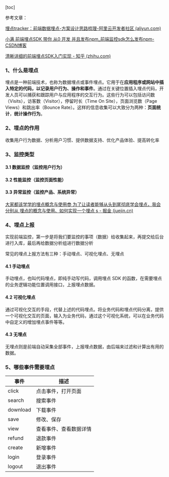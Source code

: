 [toc]

参考文章：

[埋点tracker：前端数据埋点-方案设计思路梳理-阿里云开发者社区 (aliyun.com)](https://developer.aliyun.com/article/1269791)

[小满 前端埋点SDK 带你 从0 开发 并且发布npm_前端监控sdk怎么发布npm-CSDN博客](https://blog.csdn.net/qq1195566313/article/details/125958100)

[清晰详细的前端埋点SDK入门实现 - 知乎 (zhihu.com)](https://zhuanlan.zhihu.com/p/638540224)

### 1、什么是埋点

埋点是一种前端技术，也称为数据埋点或事件埋点。它用于在**应用程序或网站中插入特定的代码，以记录用户行为、操作和事件**。通过在关键位置插入埋点代码，开发人员可以捕获和跟踪用户与应用程序的交互行为。这些行为可以包括访问数（Visits），访客数（Visitor），停留时长（Time On Site），页面浏览数（Page Views）和跳出率（Bounce Rate）。这样的信息收集可以大致分为两种：**页面统计**，**统计操作行为**。

### 2、埋点的作用 

收集用户行为数据、分析用户习惯、提供数据支持、优化产品体验、提高转化率

### 3、监控类型

#### 3.1 数据监控（监控用户行为）

#### 3.2 性能监控（监控页面性能）

#### 3.3 异常监控（监控产品、系统异常）

[大家都该学学的埋点概念与使用😎 为了让读者能够从头到尾彻底学会埋点，我会分别从 埋点的概念与使用、如何实现一个埋点 s - 掘金 (juejin.cn)](https://juejin.cn/post/7415911686929268788)

### 4、埋点上报

实现前端监控，第一步是将我们要监控的事项（数据）给收集起来，再提交给后台进行入库，最后再给数据分析组进行数据分析

常见的埋点上报方法有三种：手动埋点、可视化埋点、无埋点

#### 4.1 手动埋点

手动埋点，也叫代码埋点，即纯手动写代码，调用埋点 SDK 的函数，在需要埋点的业务逻辑功能位置调用接口，上报埋点数据。

#### 4.2 可视化埋点

通过可视化交互的手段，代替上述的代码埋点。将业务代码和埋点代码分离，提供一个可视化交互的页面，输入为业务代码，通过这个可视化系统，可以在业务代码中自定义的增加埋点事件等等。

#### 4.3 无埋点

无埋点则是前端自动采集全部事件，上报埋点数据，由后端来过滤和计算出有用的数据。

### 5、哪些事件需要埋点

| 事件     | 描述                   |
| -------- | ---------------------- |
| click    | 点击事件，打开页面     |
| search   | 搜索事件               |
| download | 下载事件               |
| save     | 修改、保存             |
| view     | 查看事件、查看数据详情 |
| refund   | 退款事件               |
| create   | 新增事件               |
| login    | 登录事件               |
| logout   | 退出事件               |
